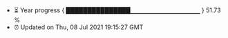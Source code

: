 - ⏳ Year progress { ███████████████▁▁▁▁▁▁▁▁▁▁▁▁▁▁▁ } 51.73 %
- ⏰ Updated on Thu, 08 Jul 2021 19:15:27 GMT

